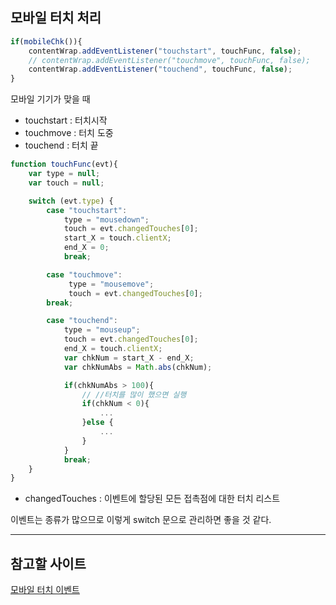 모바일 터치 처리
-
```js
if(mobileChk()){
    contentWrap.addEventListener("touchstart", touchFunc, false);
    // contentWrap.addEventListener("touchmove", touchFunc, false);
    contentWrap.addEventListener("touchend", touchFunc, false);
}
```
모바일 기기가 맞을 때
* touchstart : 터치시작
* touchmove : 터치 도중
* touchend : 터치 끝


```js
function touchFunc(evt){
    var type = null;
    var touch = null;

    switch (evt.type) {
        case "touchstart":
            type = "mousedown";
            touch = evt.changedTouches[0];
            start_X = touch.clientX;
            end_X = 0;
            break;

        case "touchmove":
             type = "mousemove";
             touch = evt.changedTouches[0];
        break;

        case "touchend":
            type = "mouseup";
            touch = evt.changedTouches[0];
            end_X = touch.clientX;
            var chkNum = start_X - end_X;
            var chkNumAbs = Math.abs(chkNum);

            if(chkNumAbs > 100){
                // //터치를 많이 했으면 실행
                if(chkNum < 0){
                    ...
                }else {
                    ...
                }
            }
            break;
    }
}
```
* changedTouches : 이벤트에 할당된 모든 접촉점에 대한 터치 리스트 

이벤트는 종류가 많으므로 이렇게 switch 문으로 관리하면 좋을 것 같다.

---

참고할 사이트
-
[모바일 터치 이벤트](https://wit.nts-corp.com/2013/12/20/583 "모바일 터치 이벤트")